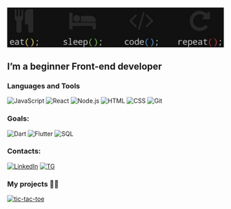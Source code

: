 [![Header](https://github.com/Askeladd06/Askeladd06/blob/main/assets/21113123.jpg)](https://www.codewars.com/users/Askeladd06)
## I’m a beginner Front-end developer

### Languages and Tools
![JavaScript](https://img.shields.io/badge/-JavaScript-090909?style=for-the-badge&logo=JavaScript&logoColor=df)
![React](https://img.shields.io/badge/-React-090909?style=for-the-badge&logo=React&logoColor=61DBFB)
![Node.js](https://img.shields.io/badge/-node.js-090909?style=for-the-badge&logo=Node.js&logoColor=default)
![HTML](https://img.shields.io/badge/-HTML-090909?style=for-the-badge&logo=HTML5&logoColor=default)
![CSS](https://img.shields.io/badge/-CSs-090909?style=for-the-badge&logo=CSS3&logoColor=2862E9)
![Git](https://img.shields.io/badge/-Git-090909?style=for-the-badge&logo=Git&logoColor=white)

### Goals:

![Dart](https://img.shields.io/badge/-Dart-090909?style=for-the-badge&logo=dart&logoColor=blue)
![Flutter](https://img.shields.io/badge/-Flutter-090909?style=for-the-badge&logo=flutter&logoColor=47C5FB)
![SQL](https://img.shields.io/badge/-Sql-090909?style=for-the-badge&amp;logo=mysql&amp;logoColor=00648B)


### Contacts:

<!-- [![facebook](https://img.shields.io/badge/-Facebook-090909?style=for-the-badge&logo=facebook&logoColor=blue)](https://www.facebook.com/vlad.toderishen.06) -->
<!-- [![VK](https://img.shields.io/badge/-Vkontakte-090909?style=for-the-badge&logo=VK&logoColor=blue)](https://vk.com/vivec_the_living_god) -->
[![LinkedIn](https://img.shields.io/badge/-Linked_In-090909?style=for-the-badge&logo=LinkedIn&logoColor=blue)](https://www.linkedin.com/in/v-toderishen/)
[![TG](https://img.shields.io/badge/-Telegram-090909?style=for-the-badge&logo=Telegram&logoColor=blue)](https://t.me/Askeladd06)
<!-- [![instagram](https://img.shields.io/badge/-instagram-090909?style=for-the-badge&logo=instagram&logoColor=purple)](https://www.instagram.com/night_toderishen/) -->


### My projects 👨‍💻

[![tic-tac-toe](https://img.shields.io/badge/-tic_tac_toe-090909?style=for-the-badge&logo=&logoColor=blue)](https://tic-tac-toe-by-askeladd.netlify.app/)
